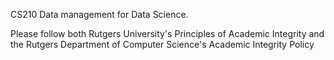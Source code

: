 CS210 Data management for Data Science.

Please follow both Rutgers University's Principles of Academic Integrity and the Rutgers Department of Computer Science's Academic Integrity Policy
